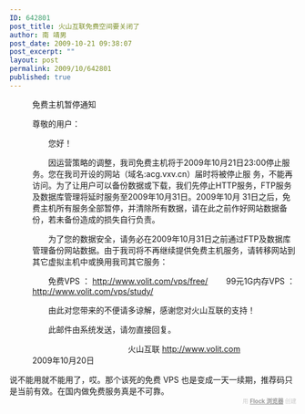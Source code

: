 ```yaml
---
ID: 642801
post_title: 火山互联免费空间要关闭了
author: 南 靖男
post_date: 2009-10-21 09:38:07
post_excerpt: ""
layout: post
permalink: 2009/10/642801
published: true
---
```

<div style="margin-left: 40px;">免费主机暂停通知

尊敬的用户：

　　您好！

　　因运营策略的调整，我司免费主机将于2009年10月21日23:00停止服务。您在我司开设的网站（域名:acg.vxv.cn）届时将被停止服 务，不能再访问。为了让用户可以备份数据或下载，我们先停止HTTP服务，FTP服务及数据库管理将延时服务至2009年10月31日。2009年10月 31日之后，免费主机所有服务全部暂停，并清除所有数据，请在此之前作好网站数据备份，若未备份造成的损失自行负责。

　　为了您的数据安全，请务必在2009年10月31日之前通过FTP及数据库管理备份网站数据。由于我司将不再继续提供免费主机服务，请转移网站到其它虚拟主机中或换用我司其它服务：

　　免费VPS ： <a href="http://www.volit.com/vps/free/" target="_blank">http://www.volit.com/vps/free/</a> 
　　99元1G内存VPS ： <a href="http://www.volit.com/vps/study/" target="_blank">http://www.volit.com/vps/study/</a> 

　　由此对您带来的不便请多谅解，感谢您对火山互联的支持！

　　此邮件由系统发送，请勿直接回复。

　　　　　　　　　　　　火山互联 <a href="http://www.volit.com/" target="_blank">http://www.volit.com</a>
　　　　　　　　　　　　2009年10月20日
</div>
说不能用就不能用了，哎。那个该死的免费 VPS 也是变成一天一续期，推荐码只是当前有效。在国内做免费服务真是不可靠。<div class="flockcredit" style="text-align: right; color: #CCC; font-size: x-small;">用 <a href="http://www.flock.com/blogged-with-flock" style="color: #999; font-weight: bold;" target="_new" title="Flock 浏览器">Flock 浏览器</a> 创建</div>